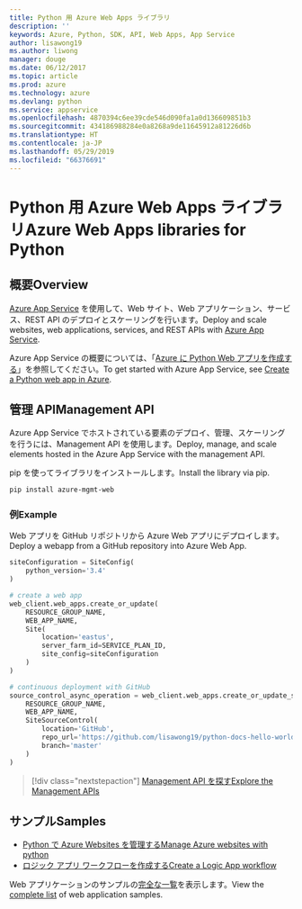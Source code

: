 ```yaml
---
title: Python 用 Azure Web Apps ライブラリ
description: ''
keywords: Azure, Python, SDK, API, Web Apps, App Service
author: lisawong19
ms.author: liwong
manager: douge
ms.date: 06/12/2017
ms.topic: article
ms.prod: azure
ms.technology: azure
ms.devlang: python
ms.service: appservice
ms.openlocfilehash: 4870394c6ee39cde546d090fa1a0d136609851b3
ms.sourcegitcommit: 434186988284e0a8268a9de11645912a81226d6b
ms.translationtype: HT
ms.contentlocale: ja-JP
ms.lasthandoff: 05/29/2019
ms.locfileid: "66376691"
---
```

# <a name="azure-web-apps-libraries-for-python"></a><span data-ttu-id="6f431-103">Python 用 Azure Web Apps ライブラリ</span><span class="sxs-lookup"><span data-stu-id="6f431-103">Azure Web Apps libraries for Python</span></span>

## <a name="overview"></a><span data-ttu-id="6f431-104">概要</span><span class="sxs-lookup"><span data-stu-id="6f431-104">Overview</span></span>

<span data-ttu-id="6f431-105">[Azure App Service](/azure/app-service) を使用して、Web サイト、Web アプリケーション、サービス、REST API のデプロイとスケーリングを行います。</span><span class="sxs-lookup"><span data-stu-id="6f431-105">Deploy and scale websites, web applications, services, and REST APIs with [Azure App Service](/azure/app-service).</span></span>

<span data-ttu-id="6f431-106">Azure App Service の概要については、「[Azure に Python Web アプリを作成する](/azure/app-service-web/app-service-web-get-started-python)」を参照してください。</span><span class="sxs-lookup"><span data-stu-id="6f431-106">To get started with Azure App Service, see [Create a Python web app in Azure](/azure/app-service-web/app-service-web-get-started-python).</span></span>

## <a name="management-api"></a><span data-ttu-id="6f431-107">管理 API</span><span class="sxs-lookup"><span data-stu-id="6f431-107">Management API</span></span>

<span data-ttu-id="6f431-108">Azure App Service でホストされている要素のデプロイ、管理、スケーリングを行うには、Management API を使用します。</span><span class="sxs-lookup"><span data-stu-id="6f431-108">Deploy, manage, and scale elements hosted in the Azure App Service with the management API.</span></span>

<span data-ttu-id="6f431-109">pip を使ってライブラリをインストールします。</span><span class="sxs-lookup"><span data-stu-id="6f431-109">Install the library via pip.</span></span>

```bash
pip install azure-mgmt-web
```

### <a name="example"></a><span data-ttu-id="6f431-110">例</span><span class="sxs-lookup"><span data-stu-id="6f431-110">Example</span></span>

<span data-ttu-id="6f431-111">Web アプリを GitHub リポジトリから Azure Web アプリにデプロイします。</span><span class="sxs-lookup"><span data-stu-id="6f431-111">Deploy a webapp from a GitHub repository into Azure Web App.</span></span>

```python
siteConfiguration = SiteConfig(
    python_version='3.4'
)

# create a web app
web_client.web_apps.create_or_update(
    RESOURCE_GROUP_NAME,
    WEB_APP_NAME,
    Site(
        location='eastus',
        server_farm_id=SERVICE_PLAN_ID,
        site_config=siteConfiguration
    )
)

# continuous deployment with GitHub
source_control_async_operation = web_client.web_apps.create_or_update_source_control(
    RESOURCE_GROUP_NAME,
    WEB_APP_NAME,
    SiteSourceControl(
        location='GitHub',
        repo_url='https://github.com/lisawong19/python-docs-hello-world',
        branch='master'
    )
)
```

> [!div class="nextstepaction"]
> [<span data-ttu-id="6f431-112">Management API を探す</span><span class="sxs-lookup"><span data-stu-id="6f431-112">Explore the Management APIs</span></span>](/python/api/overview/azure/webapps/management)

## <a name="samples"></a><span data-ttu-id="6f431-113">サンプル</span><span class="sxs-lookup"><span data-stu-id="6f431-113">Samples</span></span>

* <span data-ttu-id="6f431-114">[Python で Azure Websites を管理する][1]</span><span class="sxs-lookup"><span data-stu-id="6f431-114">[Manage Azure websites with python][1]</span></span>
* <span data-ttu-id="6f431-115">[ロジック アプリ ワークフローを作成する][2]</span><span class="sxs-lookup"><span data-stu-id="6f431-115">[Create a Logic App workflow][2]</span></span>

<span data-ttu-id="6f431-116">Web アプリケーションのサンプルの[完全な一覧](https://azure.microsoft.com/resources/samples/?platform=python&term=web-app)を表示します。</span><span class="sxs-lookup"><span data-stu-id="6f431-116">View the [complete list](https://azure.microsoft.com/resources/samples/?platform=python&term=web-app) of web application samples.</span></span>

[1]: https://azure.microsoft.com/resources/samples/app-service-web-python-manage
[2]: ../docs-ref-conceptual/python-sdk-azure-samples-logic-app-workflow.md
